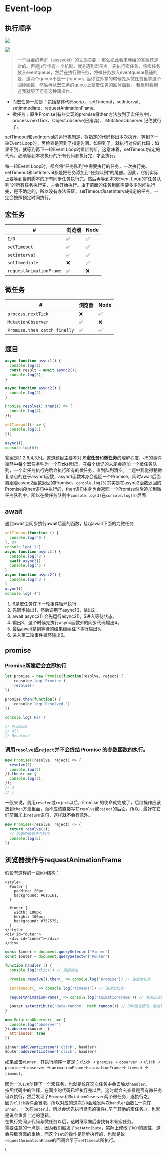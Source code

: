 # Event-loop

## 执行顺序

![](<../../.gitbook/assets/image (23).png>)

![](<../../.gitbook/assets/image (30).png>)

> 一个掘金的老哥（ssssyoki）的文章摘要： 那么如此看来我给的答案还是对的。但是js异步有一个机制，就是遇到宏任务，先执行宏任务，将宏任务放入eventqueue，然后在执行微任务，将微任务放入eventqueue最骚的是，这两个queue不是一个queue。当你往外拿的时候先从微任务里拿这个回掉函数，然后再从宏任务的queue上拿宏任务的回掉函数。 我当时看到这我就服了还有这种骚操作。

* 而宏任务一般是：包括整体代码script，setTimeout，setInterval、setImmediate、requestAnimationFrame。
* 微任务：原生Promise(有些实现的promise将then方法放到了宏任务中)、process.nextTick、Object.observe(已废弃)、 MutationObserver 记住就行了。

setTimeout和setInterval的运行机制是，将指定的代码移出本次执行，等到下一轮Event Loop时，再检查是否到了指定时间。如果到了，就执行对应的代码；如果不到，就等到再下一轮Event Loop时重新判断。这意味着，setTimeout指定的代码，必须等到本次执行的所有代码都执行完，才会执行。

每一轮Event Loop时，都会将“任务队列”中需要执行的任务，一次执行完。setTimeout和setInterval都是把任务添加到“任务队列”的尾部。因此，它们实际上要等到当前脚本的所有同步任务执行完，然后再等到本次Event Loop的“任务队列”的所有任务执行完，才会开始执行。由于前面的任务到底需要多少时间执行完，是不确定的，所以没有办法保证，setTimeout和setInterval指定的任务，一定会按照预定时间执行。

## 宏任务

| #                       | 浏览器 | Node |
| ----------------------- | --- | ---- |
| `I/O`                   | ✅   | ✅    |
| `setTimeout`            | ✅   | ✅    |
| `setInterval`           | ✅   | ✅    |
| `setImmediate`          | ❌   | ✅    |
| `requestAnimationFrame` | ✅   | ❌    |

## 微任务

| #                            | 浏览器 | Node |
| ---------------------------- | --- | ---- |
| `process.nextTick`           | ❌   | ✅    |
| `MutationObserver`           | ✅   | ❌    |
| `Promise.then catch finally` | ✅   | ✅    |

## 题目

```javascript
async function async1() {
  console.log(1);
  const result = await async2();
  console.log(3);
}

async function async2() {
  console.log(2);
}

Promise.resolve().then(() => {
  console.log(4);
});

setTimeout(() => {
  console.log(5);
});

async1();
console.log(6);
```

答案是\[1,2,6,4,3,5]。这道题目主要考对JS**宏任务**和**微任务**的理解程度，JS的事件循环中每个宏任务称为一个**Tick**(标记)，在每个标记的末尾会追加一个微任务队列，一个宏任务执行完后会执行所有的微任务，直到队列清空。上题中我觉得稍微复杂点的在于async1函数，async1函数本身会返回一个Promise，同时await后面紧跟着async2函数返回的Promise，`console.log(3)`其实是在async2函数返回的Promise的then语句中执行的，then语句本身也会返回一个Promise然后追加到微任务队列中，所以在微任务队列中`console.log(3)`在`console.log(4)`后面

## await

遇到await会同步执行await后面的函数，挂起await下面的为微任务

```javascript
setTimeout(function () {
  console.log('6')
}, 0)
console.log('1')
async function async1() {
  console.log('2')
  await async2()
  console.log('5')
}
async function async2() {
  console.log('3')
}
async1()
console.log('4')
```

1. 6是宏任务在下一轮事件循环执行
2. 先同步输出1，然后调用了async1()，输出2。
3. await async2() 会先运行async2()，5进入等待状态。
4. 输出3，这个时候先执行async函数外的同步代码输出4。
5. 最后await拿到等待的结果继续往下执行输出5。
6. 进入第二轮事件循环输出6。

## promise

### Promise新建后会立即执行

```javascript
let promise = new Promise(function(resolve, reject) {
    consoloe.log('Promise')
    resolve()
})

promise.then(function() {
    consoloe.log('Resolved.')
})

console.log('Hi!')

// Promise
// Hi!
// Resolved
```

### 调用`resolve`或`reject`并不会终结 Promise 的参数函数的执行。

```javascript
new Promise((resolve, reject) => {
  resolve(1);
  console.log(2);
}).then(r => {
  console.log(r);
});
// 2
// 1
```

一般来说，调用`resolve`或`reject`以后，Promise 的使命就完成了，后继操作应该放到`then`方法里面，而不应该直接写在`resolve`或`reject`的后面。所以，最好在它们前面加上`return`语句，这样就不会有意外。

```javascript
new Promise((resolve, reject) => {
  return resolve(1);
  // 后面的语句不会执行
  console.log(2);
})
```

## 浏览器操作与requestAnimationFrame

假设有这样的一些`DOM`结构：

```markup
<style>
  #outer {
    padding: 20px;
    background: #616161;
  }

  #inner {
    width: 100px;
    height: 100px;
    background: #757575;
  }
</style>
<div id="outer">
  <div id="inner"></div>
</div>
```

```javascript
const $inner = document.querySelector('#inner')
const $outer = document.querySelector('#outer')

function handler () {
  console.log('click') // 直接输出

  Promise.resolve().then(_ => console.log('promise')) // 注册微任务

  setTimeout(_ => console.log('timeout')) // 注册宏任务

  requestAnimationFrame(_ => console.log('animationFrame')) // 注册宏任务

  $outer.setAttribute('data-random', Math.random()) // DOM属性修改，触发微任务
}

new MutationObserver(_ => {
  console.log('observer')
}).observe($outer, {
  attributes: true
})

$inner.addEventListener('click', handler)
$outer.addEventListener('click', handler)
```

如果点击`#inner`，其执行顺序一定是：`click` -> `promise` -> `observer` -> `click` -> `promise` -> `observer` -> `animationFrame` -> `animationFrame` -> `timeout` -> `timeout`。

因为一次`I/O`创建了一个宏任务，也就是说在这次任务中会去触发`handler`。\
按照代码中的注释，在同步的代码已经执行完以后，这时就会去查看是否有微任务可以执行，然后发现了`Promise`和`MutationObserver`两个微任务，遂执行之。\
因为`click`事件会冒泡，所以对应的这次`I/O`会触发两次`handler`函数(\_一次在`inner`、一次在`outer`\_)，所以会优先执行冒泡的事件(\_早于其他的宏任务\_)，也就是说会重复上述的逻辑。\
在执行完同步代码与微任务以后，这时继续向后查找有木有宏任务。\
需要注意的一点是，因为我们触发了`setAttribute`，实际上修改了`DOM`的属性，这会导致页面的重绘，而这个`set`的操作是同步执行的，也就是说`requestAnimationFrame`的回调会早于`setTimeout`所执行。

\
